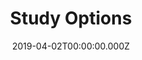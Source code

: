 ---
title: Study Options
date: 2019-04-02T00:00:00.000Z
tags:
  - About WHS
image: ''
intro: WHS Staff

---